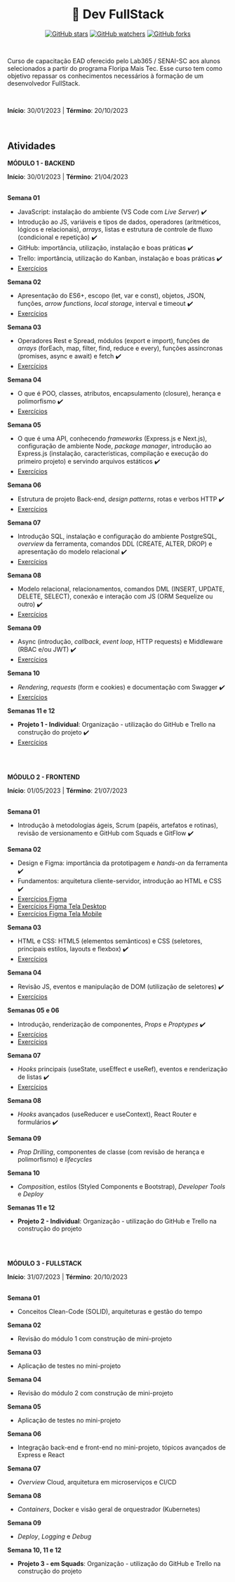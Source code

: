 <h1 align="center"> 📝 Dev FullStack </h1>

<div align="center">

[![GitHub stars](https://img.shields.io/github/stars/biachristie/lab365-fullstack.svg?style=social&label=Star&maxAge=2592000)](https://github.com/biachristie/lab365-fullstack/stargazers)
[![GitHub watchers](https://img.shields.io/github/watchers/biachristie/lab365-fullstack.svg?style=social&label=Watch&maxAge=2592000)](https://github.com/biachristie/lab365-fullstack/watchers)
[![GitHub forks](https://img.shields.io/github/forks/biachristie/lab365-fullstack.svg?style=social&label=Fork&maxAge=2592000)](https://github.com/biachristie/lab365-fullstack/network/members)

</div>
<br>


Curso de capacitação EAD oferecido pelo Lab365 / SENAI-SC aos alunos selecionados a partir do programa Floripa Mais Tec. Esse curso tem como objetivo repassar os conhecimentos necessários à formação de um desenvolvedor FullStack.

<br>

**Início**: 30/01/2023 | **Término**: 20/10/2023

<br>

## Atividades

**MÓDULO 1 - BACKEND** 

**Início**: 30/01/2023 | **Término**: 21/04/2023
<br>
<br>

**Semana 01**

* JavaScript: instalação do ambiente (VS Code com *Live Server*) ✔️
* Introdução ao JS, variáveis e tipos de dados, operadores (aritméticos, lógicos e relacionais), *arrays*, listas e estrutura de controle de fluxo (condicional e repetição) ✔️
* GitHub: importância, utilização, instalação e boas práticas ✔️
* Trello: importância, utilização do Kanban, instalação e boas práticas ✔️
* [Exercícios](https://github.com/biachristie/lab365-fullstack/tree/main/Modulo01/Semana01)

**Semana 02**

* Apresentação do ES6+, escopo (let, var e const), objetos, JSON, funções, *arrow functions*, *local storage*, interval e timeout ✔️
* [Exercícios](https://github.com/biachristie/lab365-fullstack/tree/main/Modulo01/Semana02)

**Semana 03**

* Operadores Rest e Spread, módulos (export e import), funções de *arrays* (forEach, map, filter, find, reduce e every), funções assíncronas (promises, async e await) e fetch ✔️
* [Exercícios](https://github.com/biachristie/lab365-fullstack/tree/main/Modulo01/Semana03)

**Semana 04**

* O que é POO, classes, atributos, encapsulamento (closure), herança e polimorfismo ✔️
* [Exercícios](https://github.com/biachristie/lab365-fullstack/tree/main/Modulo01/Semana04)

**Semana 05**

* O que é uma API, conhecendo *frameworks* (Express.js e Next.js), configuração de ambiente Node, *package manager*, introdução ao Express.js (instalação, características, compilação e execução do primeiro projeto) e servindo arquivos estáticos ✔️
* [Exercícios](https://github.com/biachristie/lab365-fullstack/tree/main/Modulo01/Semana05)

**Semana 06**

* Estrutura de projeto Back-end, *design patterns*, rotas e verbos HTTP ✔️
* [Exercícios](https://github.com/biachristie/lab365-fullstack/tree/main/Modulo01/Semana06)

**Semana 07**

* Introdução SQL, instalação e configuração do ambiente PostgreSQL, *overview* da ferramenta, comandos DDL (CREATE, ALTER, DROP) e apresentação do modelo relacional ✔️
* [Exercícios](https://github.com/biachristie/lab365-fullstack/tree/main/Modulo01/Semana07)

**Semana 08**

* Modelo relacional, relacionamentos, comandos DML (INSERT, UPDATE, DELETE, SELECT), conexão e interação com JS (ORM Sequelize ou outro) ✔️
* [Exercícios](https://github.com/biachristie/lab365-fullstack/tree/main/Modulo01/Semana08)

**Semana 09**

* Async (introdução, *callback*, *event loop*, HTTP requests) e Middleware (RBAC e/ou JWT) ✔️
* [Exercícios](https://github.com/biachristie/lab365-fullstack/tree/main/Modulo01/Semana09_10)

**Semana 10**

* *Rendering*, *requests* (form e cookies) e documentação com Swagger ✔️
* [Exercícios](https://github.com/biachristie/lab365-fullstack/tree/main/Modulo01/Semana09_10)

**Semanas 11 e 12**

* **Projeto 1 - Individual**: Organização - utilização do GitHub e Trello na construção do projeto ✔️
* [Exercícios](https://github.com/biachristie/node-js-sante-api)

<br>
<br>

**MÓDULO 2 - FRONTEND**

**Início**: 01/05/2023 | **Término**: 21/07/2023
<br>
<br>

**Semana 01**

* Introdução à metodologias ágeis, Scrum (papéis, artefatos e rotinas), revisão de versionamento e GitHub com Squads e GitFlow ✔️

**Semana 02**

* Design e Figma: importância da prototipagem e *hands-on* da ferramenta ✔️
* Fundamentos: arquitetura cliente-servidor, introdução ao HTML e CSS ✔️
* [Exercícios Figma](https://www.figma.com/file/ulwQazF6QqIYNEHJgTg7Ie/Exercicio?type=design&node-id=6%3A89&t=0DoKK8IX04qrIJkS-1)
* [Exercícios Figma Tela Desktop](https://www.figma.com/proto/ulwQazF6QqIYNEHJgTg7Ie/Exercicio?page-id=6%3A89&type=design&node-id=6-92&viewport=382%2C-233%2C1&scaling=scale-down&starting-point-node-id=6%3A113)
* [Exercícios Figma Tela Mobile](https://www.figma.com/proto/ulwQazF6QqIYNEHJgTg7Ie/Exercicio?page-id=6%3A158&type=design&node-id=6-165&viewport=1007%2C1130%2C1&scaling=scale-down&starting-point-node-id=6%3A165)

**Semana 03**

* HTML e CSS: HTML5 (elementos semânticos) e CSS (seletores, principais estilos, layouts e flexbox) ✔️
* [Exercícios](https://github.com/biachristie/lab365-fullstack/tree/main/Modulo02/Semana03)

**Semana 04**

* Revisão JS, eventos e manipulação de DOM (utilização de seletores) ✔️
* [Exercícios](https://github.com/biachristie/lab365-fullstack/tree/main/Modulo02/Semana04)

**Semanas 05 e 06**

* Introdução, renderização de componentes, *Props* e *Proptypes* ✔️
* [Exercícios](https://github.com/biachristie/lab365-fullstack/tree/main/Modulo02/Semana05)
* [Exercícios](https://github.com/biachristie/lab365-fullstack/tree/main/Modulo02/Semana06)

**Semana 07**

* *Hooks* principais (useState, useEffect e useRef), eventos e renderização de listas ✔️
* [Exercícios](https://github.com/biachristie/lab365-fullstack/tree/main/Modulo02/Semana07)

**Semana 08**

* *Hooks* avançados (useReducer e useContext), React Router e formulários ✔️

**Semana 09**

* *Prop Drilling*, componentes de classe (com revisão de herança e polimorfismo) e *lifecycles*

**Semana 10**

* *Composition*, estilos (Styled Components e Bootstrap), *Developer Tools* e *Deploy*

**Semanas 11 e 12**

* **Projeto 2 - Individual**: Organização - utilização do GitHub e Trello na construção do projeto

<br>
<br>

**MÓDULO 3 - FULLSTACK**

**Início**: 31/07/2023 | **Término**: 20/10/2023
<br>
<br>

**Semana 01**

* Conceitos Clean-Code (SOLID), arquiteturas e gestão do tempo

**Semana 02**

* Revisão do módulo 1 com construção de mini-projeto

**Semana 03**

* Aplicação de testes no mini-projeto

**Semana 04**

* Revisão do módulo 2 com construção de mini-projeto

**Semana 05**

* Aplicação de testes no mini-projeto

**Semana 06**

* Integração back-end e front-end no mini-projeto, tópicos avançados de Express e React

**Semana 07**

* *Overview* Cloud, arquitetura em microserviços e CI/CD

**Semana 08**

* *Containers*, Docker e visão geral de orquestrador (Kubernetes)

**Semana 09**

* *Deploy*, *Logging* e *Debug*

**Semana 10, 11 e 12**

* **Projeto 3 - em Squads**: Organização - utilização do GitHub e Trello na construção do projeto
